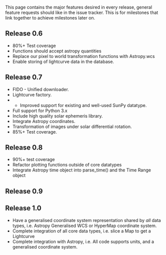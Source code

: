 This page contains the major features desired in every release, general feature requests should like in the issue tracker. This is for milestones that link together to achieve milestones later on.

## Release 0.6
* 80%+ Test coverage
* Functions should accept astropy quantities
* Replace our pixel to world transformation functions with Astropy.wcs
* Enable storing of lightcurve data in the database.

## Release 0.7

* FIDO - Unified downloader.
* Lightcurve factory.
* * Improved support for existing and well-used SunPy datatype.
* Full support for Python 3.x
* Include high quality solar ephemeris library.
* Integrate Astropy coordinates.
* Transformation of images under solar differential rotation.
* 85%+ Test coverage.

## Release 0.8
* 90%+ test coverage
* Refactor plotting functions outside of core datatypes
* Integrate Astropy time object into parse_time() and the Time Range object

## Release 0.9

## Release 1.0
* Have a generalised coordinate system representation shared by *all* data types, i.e. Astropy Generalised WCS or HyperMap coordinate system.
* Complete integration of all core data types, i.e. slice a Map to get a Lightcurve
* Complete integration with Astropy, i.e. All code supports units, and a generalised coordinate system.